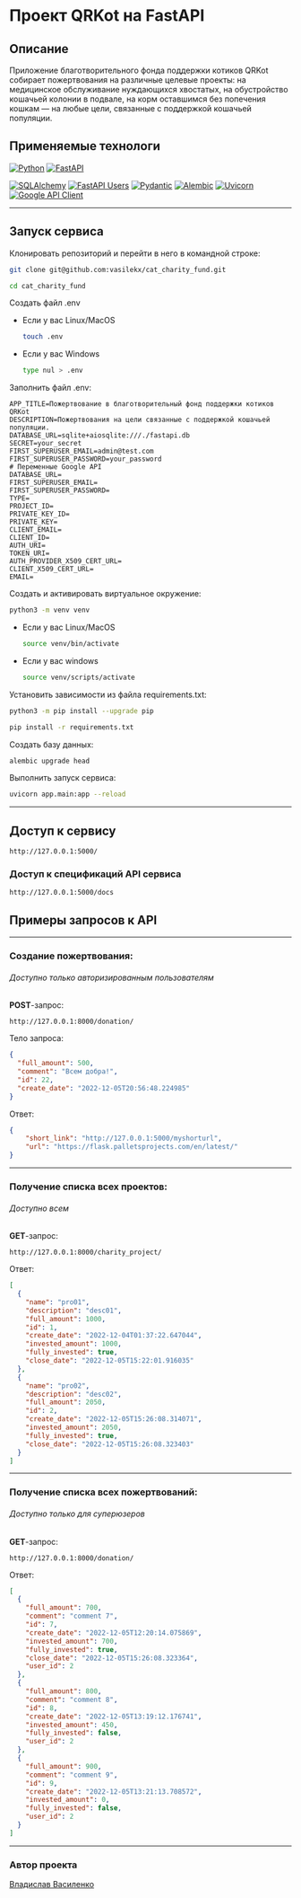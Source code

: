 # Проект QRKot на FastAPI


## Описание
Приложение благотворительного фонда поддержки котиков QRKot собирает пожертвования на различные целевые проекты: на медицинское обслуживание нуждающихся хвостатых, на обустройство кошачьей колонии в подвале, на корм оставшимся без попечения кошкам — на любые цели, связанные с поддержкой кошачьей популяции.

## Применяемые технологи

[![Python](https://img.shields.io/badge/Python-3.7-blue?style=flat-square&logo=Python&logoColor=3776AB&labelColor=d0d0d0)](https://www.python.org/)
[![FastAPI](https://img.shields.io/badge/FastAPI-0.78.0-blue?style=flat-square&logo=FastAPI&logoColor=3776AB&labelColor=d0d0d0)](https://fastapi.tiangolo.com)

[![SQLAlchemy](https://img.shields.io/badge/SQLAlchemy-1.4.36-blue?style=flat-square&logoColor=3776AB&labelColor=d0d0d0)](https://www.sqlalchemy.org/docs/)
[![FastAPI Users](https://img.shields.io/badge/FastAPI_Users-10.0.4-blue?style=flat-square&logoColor=3776AB&labelColor=d0d0d0)](https://fastapi-users.github.io/fastapi-users/)
[![Pydantic](https://img.shields.io/badge/Pydantic-1.9.1-blue?style=flat-square&logoColor=3776AB&labelColor=d0d0d0)](https://pydantic-docs.helpmanual.io)
[![Alembic](https://img.shields.io/badge/Alembic-1.7.7-blue?style=flat-square&logoColor=3776AB&labelColor=d0d0d0)](https://alembic.sqlalchemy.org/)
[![Uvicorn](https://img.shields.io/badge/Uvicorn-0.17.6-blue?style=flat-square&logoColor=3776AB&labelColor=d0d0d0)](https://www.uvicorn.org)
[![Google API Client](https://img.shields.io/badge/Google_API-2.0-blue?style=flat-square&logoColor=3776AB&labelColor=d0d0d0)](https://github.com/googleapis/google-api-python-client/)

---

## Запуск сервиса

Клонировать репозиторий и перейти в него в командной строке:

```bash
git clone git@github.com:vasilekx/cat_charity_fund.git
```

```bash
cd cat_charity_fund
```

Создать файл .env

* Если у вас Linux/MacOS
    ```bash
    touch .env
    ```

* Если у вас Windows

    ```bash
    type nul > .env
    ```

Заполнить файл .env:

```
APP_TITLE=Пожертвование в благотворительный фонд поддержки котиков QRKot
DESCRIPTION=Пожертвования на цели связанные с поддержкой кошачьей популяции.
DATABASE_URL=sqlite+aiosqlite:///./fastapi.db
SECRET=your_secret
FIRST_SUPERUSER_EMAIL=admin@test.com
FIRST_SUPERUSER_PASSWORD=your_password
# Переменные Google API
DATABASE_URL=
FIRST_SUPERUSER_EMAIL=
FIRST_SUPERUSER_PASSWORD=
TYPE=
PROJECT_ID=
PRIVATE_KEY_ID=
PRIVATE_KEY=
CLIENT_EMAIL=
CLIENT_ID=
AUTH_URI=
TOKEN_URI=
AUTH_PROVIDER_X509_CERT_URL=
CLIENT_X509_CERT_URL=
EMAIL=
```

Создать и активировать виртуальное окружение:

```bash
python3 -m venv venv
```

* Если у вас Linux/MacOS

    ```bash
    source venv/bin/activate
    ```

* Если у вас windows

    ```bash
    source venv/scripts/activate
    ```

Установить зависимости из файла requirements.txt:

```bash
python3 -m pip install --upgrade pip
```

```bash
pip install -r requirements.txt
```

Создать базу данных:
```bash
alembic upgrade head
```

Выполнить запуск сервиса:

```bash
uvicorn app.main:app --reload
```

---

## Доступ к сервису
```http
http://127.0.0.1:5000/
```

### Доступ к спецификаций API сервиса
```http
http://127.0.0.1:5000/docs
```

## Примеры запросов к API

---

### Создание пожертвования:
###### Доступно только авторизированным пользователям

**POST**-запрос:

```http
http://127.0.0.1:8000/donation/
```

Тело запроса:

```json
{
  "full_amount": 500,
  "comment": "Всем добра!",
  "id": 22,
  "create_date": "2022-12-05T20:56:48.224985"
}
```

Ответ:

```json
{
    "short_link": "http://127.0.0.1:5000/myshorturl",
    "url": "https://flask.palletsprojects.com/en/latest/"
}
```

---

### Получение списка всех проектов:
###### Доступно всем

**GET**-запрос:

```http
http://127.0.0.1:8000/charity_project/
```

Ответ:

```json
[
  {
    "name": "pro01",
    "description": "desc01",
    "full_amount": 1000,
    "id": 1,
    "create_date": "2022-12-04T01:37:22.647044",
    "invested_amount": 1000,
    "fully_invested": true,
    "close_date": "2022-12-05T15:22:01.916035"
  },
  {
    "name": "pro02",
    "description": "desc02",
    "full_amount": 2050,
    "id": 2,
    "create_date": "2022-12-05T15:26:08.314071",
    "invested_amount": 2050,
    "fully_invested": true,
    "close_date": "2022-12-05T15:26:08.323403"
  }
]
```

---

### Получение списка всех пожертвований:
###### Доступно только для суперюзеров

**GET**-запрос:

```http
http://127.0.0.1:8000/donation/
```

Ответ:

```json
[
  {
    "full_amount": 700,
    "comment": "comment 7",
    "id": 7,
    "create_date": "2022-12-05T12:20:14.075869",
    "invested_amount": 700,
    "fully_invested": true,
    "close_date": "2022-12-05T15:26:08.323364",
    "user_id": 2
  },
  {
    "full_amount": 800,
    "comment": "comment 8",
    "id": 8,
    "create_date": "2022-12-05T13:19:12.176741",
    "invested_amount": 450,
    "fully_invested": false,
    "user_id": 2
  },
  {
    "full_amount": 900,
    "comment": "comment 9",
    "id": 9,
    "create_date": "2022-12-05T13:21:13.708572",
    "invested_amount": 0,
    "fully_invested": false,
    "user_id": 2
  }
]
```

---

### Автор проекта
[Владислав Василенко](https://github.com/vasilekx)

